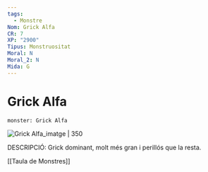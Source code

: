 ```yaml
---
tags:
  - Monstre
Nom: Grick Alfa
CR: 7
XP: "2900"
Tipus: Monstruositat
Moral: N
Moral_2: N
Mida: G
---
```

# Grick Alfa

```statblock
monster: Grick Alfa
```

![Grick Alfa_imatge | 350](http://1.bp.blogspot.com/-F_cjpTb0oTI/VJMtOuOvJbI/AAAAAAAAEfA/XDbT4tsmJnM/s1600/Grick.png)

DESCRIPCIÓ: 
Grick dominant, molt més gran i perillós que la resta.

[[Taula de Monstres]]
